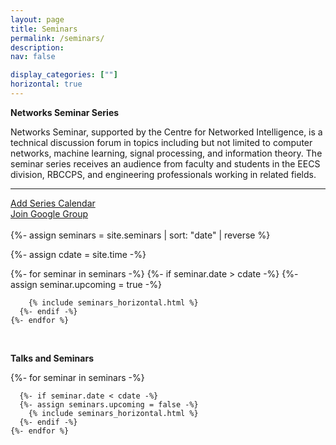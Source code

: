 ```yaml
---
layout: page
title: Seminars
permalink: /seminars/
description: 
nav: false

display_categories: [""]
horizontal: true
---
```



**Networks Seminar Series**

   Networks Seminar, supported by the Centre for Networked Intelligence, is a technical discussion forum in topics including but not limited to computer networks, machine learning, signal processing, and information theory. The seminar series receives an audience from faculty and students in the EECS division, RBCCPS, and engineering professionals working in related fields.
   

   <hr>
   <div class="row">
    <div class="col-md-4">
      <a href="https://calendar.google.com/calendar/u/3?cid=djlmaHRhYWU2MmZlbnRlNnYyMmYzNmh0OGNAZ3JvdXAuY2FsZW5kYXIuZ29vZ2xlLmNvbQ" class="btn btn-primary btn-lg active" role="button" aria-pressed="true">Add Series Calendar</a>
    </div>
    <div class="col-md-4">
    <div class="g-ytsubscribe" data-channelid="UCxx4V_yoYI5AM1-qSegGsBQ" data-layout="full" data-count="hidden"></div>
    </div>
    <div class="col-md-4">
      <a href="https://groups.google.com/g/cni-seminar-series" class="btn btn-primary btn-lg active hoverable" role="button" aria-pressed="true">Join Google Group</a>
    </div>
   </div>

    
   <br>
{%- assign seminars = site.seminars | sort: "date" | reverse %}

{%- assign cdate = site.time  -%}

<!-- {{ cdate }} -->


<div class="seminars">
  <div class="container">
    {%- for seminar in seminars -%}
      {%- if seminar.date > cdate -%}
      {%- assign seminar.upcoming = true -%}
         
        {% include seminars_horizontal.html %}
      {%- endif -%}
    {%- endfor %}
  </div>
</div>
<br>

**Talks and Seminars**





<!-- pages/seminars.md -->


<div class="seminars">
  <div class="container">
    {%- for seminar in seminars -%}
    
      {%- if seminar.date < cdate -%}
      {%- assign seminars.upcoming = false -%}
        {% include seminars_horizontal.html %}
      {%- endif -%}
    {%- endfor %}
  </div>
</div>
